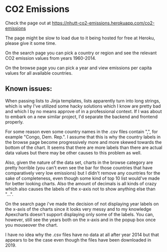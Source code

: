 # CO2 Emissions

Check the page out at https://nhutt-co2-emissions.herokuapp.com/co2-emissions

The page might be slow to load due to it being hosted for free at Heroku, please give it some time.

On the search page you can pick a country or region and see the relevant CO2 emission values from years 1960-2014.

On the browse page you can pick a year and view emissions per capita values for all available countries.

## Known issues:

When passing lists to Jinja templates, lists apparently turn into long strings, which is why I've utilized some hacky solutions which I know are pretty bad and which I by no means approve of in a professional context. If I was about to embark on a new similar project, I'd separate the backend and frontend properly.

For some reason even some country names in the .csv files contain ",", for example "Congo, Dem. Rep.". I assume that this is why the country labels in the browse page become progressively more and more skewed towards the bottom of the chart. It seems that there are more labels than there are actual data values but there may be other causes to this problem as well.

Also, given the nature of the data set, charts in the browse category are pretty horrible (you can't even see the bar for those countries that have comparatively very low emissions) but I didn't remove any countries for the sake of completeness, even though some kind of top 10 list would've made for better looking charts. Also the amount of decimals is all kinds of crazy which also causes the labels of the x-axis not to show anything else than "...".

On the search page i've made the decision of not displaying year labels on the x-axis of the charts since it looks very messy and to my knowledge Apexcharts doesn't support displaying only some of the labels. You can, however, still see the years both on the x-axis and in the popup box once you mouseover the chart.

I have no idea why the .csv files have no data at all after year 2014 but that appears to be the case even though the files have been downloaded in 2019.
